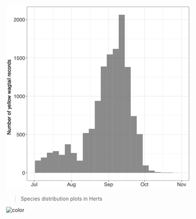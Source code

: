 <!-- _coverpage.md -->

<img src="_figures/yellow_wagtail.png" width="800">

> Species distribution plots in Herts

<!-- background color -->

![color](#f0f0f0)
